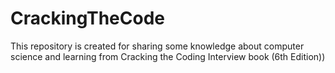 # CrackingTheCode
This repository is created for sharing some knowledge about computer science and learning from Cracking the Coding Interview book (6th Edition))
